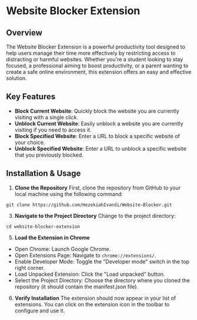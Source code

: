 # Website Blocker Extension
## Overview
The Website Blocker Extension is a powerful productivity tool designed to help users manage their time more effectively by restricting access to distracting or harmful websites. Whether you're a student looking to stay focused, a professional aiming to boost productivity, or a parent wanting to create a safe online environment, this extension offers an easy and effective solution.

## Key Features
- **Block Current Website**: Quickly block the website you are currently visiting with a single click.
- **Unblock Current Website**: Easily unblock a website you are currently visiting if you need to access it.
- **Block Specified Website**: Enter a URL to block a specific website of your choice.
- **Unblock Specified Website**: Enter a URL to unblock a specific website that you previously blocked.

## Installation & Usage
1. **Clone the Repository**
First, clone the repository from GitHub to your local machine using the following command:
```
git clone https://github.com/HezekiahIvandi/Website-Blocker.git
```

3. **Navigate to the Project Directory**
Change to the project directory:
```
cd website-blocker-extension
```
5. **Load the Extension in Chrome**
- Open Chrome: Launch Google Chrome.
- Open Extensions Page: Navigate to `chrome://extensions/`.
- Enable Developer Mode: Toggle the "Developer mode" switch in the top right corner.
- Load Unpacked Extension: Click the "Load unpacked" button.
- Select the Project Directory: Choose the directory where you cloned the repository (it should contain the manifest.json file).

6. **Verify Installation**
The extension should now appear in your list of extensions. You can click on the extension icon in the toolbar to configure and use it.
